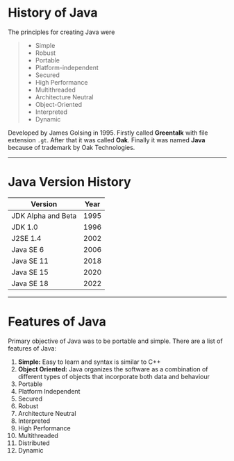 # History of Java
The principles for creating Java were
> * Simple
> * Robust
> * Portable
> * Platform-independent
> * Secured
> * High Performance
> * Multithreaded
> * Architecture Neutral
> * Object-Oriented
> * Interpreted
> * Dynamic

Developed by James Golsing in 1995. Firstly called **Greentalk** with file extension `.gt`. After that it was called **Oak**. Finally it was named **Java** because of trademark by Oak Technologies.

---

# Java Version History
|Version|Year|
|-|-|
|JDK Alpha and Beta|1995|
|JDK 1.0|1996|
|J2SE 1.4|2002|
|Java SE 6|2006|
|Java SE 11|2018|
|Java SE 15|2020|
|Java SE 18|2022|
---
# Features of Java
Primary objective of Java was to be portable and simple.
There are a list of features of Java:
1. **Simple:** Easy to learn and syntax is similar to C++
2. **Object Oriented:** Java organizes the software as a combination of different types of objects that incorporate both data and behaviour
3. Portable
4. Platform Independent
5. Secured
6. Robust
7. Architecture Neutral
8. Interpreted
9. High Performance
10. Multithreaded
11. Distributed
12. Dynamic